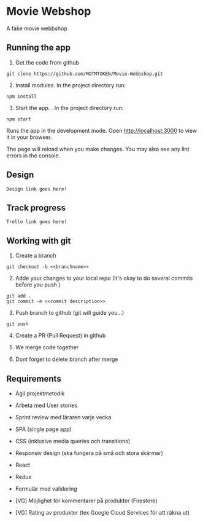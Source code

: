 # Movie Webshop
A fake movie webbshop

## Running the app
1. Get the code from github
```
git clone https://github.com/MOTMTOKEN/Movie-Webbshop.git
```

2. Install modules. In the project directory run:
```
npm install
```


3. Start the app. . In the project directory run:
```
npm start
```

Runs the app in the development mode. Open [http://localhost:3000](http://localhost:3000) to view it in your browser.

The page will reload when you make changes. You may also see any lint errors in the console.

## Design
```
Design link goes here!
```

## Track  progress
```
Trello link goes here! 
```

## Working with git 

1. Create a branch 
```
git checkout -b <<branchname>>
```

2. Adde your changes to your local repo (It's okay to do several commits before you push
)
```
git add .
git commit -m <<commit description>>
```

3. Push branch to github (git will guide you...)
```
git push
```

4. Create a PR (Pull Request) in github

5. We merge code together

6. Dont forget to delete branch after merge 


## Requirements

* Agil projektmetodik 

* Arbeta med User stories

* Sprint review med läraren varje vecka

* SPA (single page app)

* CSS (inklusive media queries och transitions)

* Responsiv design (ska fungera på små och stora skärmar)

* React

* Redux

* Formulär med validering

* [VG] Möjlighet för kommentarer på produkter (Firestore)

* [VG] Rating av produkter (tex Google Cloud Services för att räkna ut)
